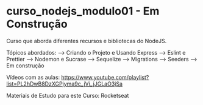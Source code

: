# curso_nodejs_modulo01 - Em Construção

Curso que aborda diferentes recursos e bibliotecas do NodeJS.

Tópicos abordados: --> Criando o Projeto e Usando Express --> Eslint e Prettier --> Nodemon e Sucrase --> Sequelize --> Migrations --> Seeders --> Em construção

Vídeos com as aulas: https://www.youtube.com/playlist?list=PL2hDwB8DzXGPjyma9c_jVi_jJGLaO3jSa

Materiais de Estudo para este Curso: Rocketseat
